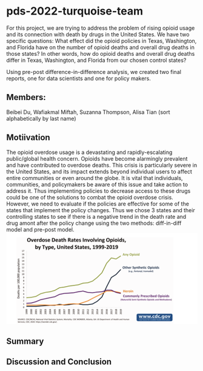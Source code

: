 # pds-2022-turquoise-team

For this project, we are trying to address the problem of rising opioid usage and its connection with death by drugs in the United States. We have two specific questions: What effect did the opioid policies in Texas, Washington, and Florida have on the number of opioid deaths and overall drug deaths in those states? In other words, how do opioid deaths and overall drug deaths differ in Texas, Washington, and Florida from our chosen control states?

Using pre-post difference-in-difference analysis, we created two final reports, one for data scientists and one for policy makers.

## Members: 
Beibei Du, Wafiakmal Miftah, Suzanna Thompson, Alisa Tian (sort alphabetically by last name)

## Motiivation
The opioid overdose usage is a devastating and rapidly-escalating public/global health concern. Opioids have become alarmingly prevalent and have contributed to overdose deaths. This crisis is particularly severe in the United States, and its impact extends beyond individual users to affect entire communities or even around the globe. It is vital that individuals, communities, and policymakers be aware of this issue and take action to address it. Thus implementing policies to decrease access to these drugs could be one of the solutions to combat the opioid overdose crisis. However, we need to evaluate if the policies are effective for some of the states that implement the policy changes. Thus we chose 3 states and their controlling states to see if there is a negative trend in the death rate and drug amont after the policy change using the two methods: diff-in-diff model and pre-post model.
![alt text](https://github.com/belladu0201/Images_Beibei/blob/main/Screen%20Shot%202022-12-09%20at%206.16.51%20PM.png)

## Summary

## Discussion and Conclusion


